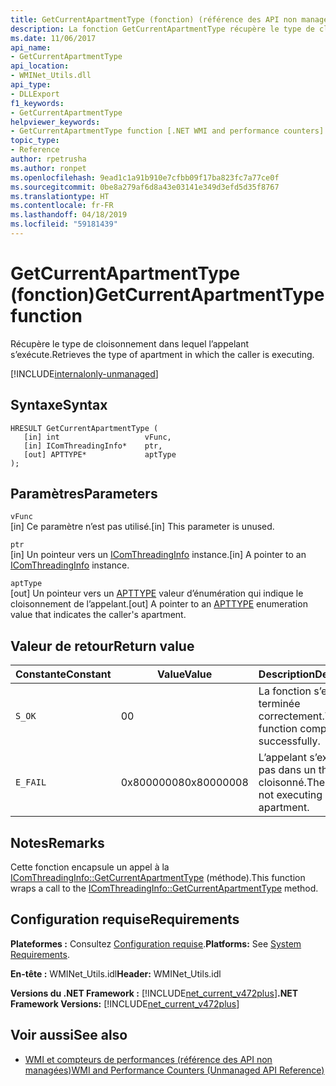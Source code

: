 ```yaml
---
title: GetCurrentApartmentType (fonction) (référence des API non managées)
description: La fonction GetCurrentApartmentType récupère le type de cloisonnement dans lequel l’appelant s’exécute.
ms.date: 11/06/2017
api_name:
- GetCurrentApartmentType
api_location:
- WMINet_Utils.dll
api_type:
- DLLExport
f1_keywords:
- GetCurrentApartmentType
helpviewer_keywords:
- GetCurrentApartmentType function [.NET WMI and performance counters]
topic_type:
- Reference
author: rpetrusha
ms.author: ronpet
ms.openlocfilehash: 9ead1c1a91b910e7cfbb09f17ba823fc7a77ce0f
ms.sourcegitcommit: 0be8a279af6d8a43e03141e349d3efd5d35f8767
ms.translationtype: HT
ms.contentlocale: fr-FR
ms.lasthandoff: 04/18/2019
ms.locfileid: "59181439"
---
```

# <a name="getcurrentapartmenttype-function"></a><span data-ttu-id="b0e1c-103">GetCurrentApartmentType (fonction)</span><span class="sxs-lookup"><span data-stu-id="b0e1c-103">GetCurrentApartmentType function</span></span>
<span data-ttu-id="b0e1c-104">Récupère le type de cloisonnement dans lequel l’appelant s’exécute.</span><span class="sxs-lookup"><span data-stu-id="b0e1c-104">Retrieves the type of apartment in which the caller is executing.</span></span>   
  
[!INCLUDE[internalonly-unmanaged](../../../../includes/internalonly-unmanaged.md)]
  
## <a name="syntax"></a><span data-ttu-id="b0e1c-105">Syntaxe</span><span class="sxs-lookup"><span data-stu-id="b0e1c-105">Syntax</span></span>  
  
```  
HRESULT GetCurrentApartmentType (
   [in] int                   vFunc, 
   [in] IComThreadingInfo*    ptr, 
   [out] APTTYPE*             aptType
); 
```  

## <a name="parameters"></a><span data-ttu-id="b0e1c-106">Paramètres</span><span class="sxs-lookup"><span data-stu-id="b0e1c-106">Parameters</span></span>

`vFunc`  
<span data-ttu-id="b0e1c-107">[in] Ce paramètre n’est pas utilisé.</span><span class="sxs-lookup"><span data-stu-id="b0e1c-107">[in] This parameter is unused.</span></span>

`ptr`  
<span data-ttu-id="b0e1c-108">[in] Un pointeur vers un [IComThreadingInfo](/windows/desktop/api/objidlbase/nn-objidlbase-icomthreadinginfo) instance.</span><span class="sxs-lookup"><span data-stu-id="b0e1c-108">[in] A pointer to an [IComThreadingInfo](/windows/desktop/api/objidlbase/nn-objidlbase-icomthreadinginfo) instance.</span></span>

`aptType`  
<span data-ttu-id="b0e1c-109">[out] Un pointeur vers un [APTTYPE](/windows/desktop/api/objidlbase/ne-objidlbase-_apttype) valeur d’énumération qui indique le cloisonnement de l’appelant.</span><span class="sxs-lookup"><span data-stu-id="b0e1c-109">[out] A pointer to an [APTTYPE](/windows/desktop/api/objidlbase/ne-objidlbase-_apttype) enumeration value that indicates the caller's apartment.</span></span>

## <a name="return-value"></a><span data-ttu-id="b0e1c-110">Valeur de retour</span><span class="sxs-lookup"><span data-stu-id="b0e1c-110">Return value</span></span>

|<span data-ttu-id="b0e1c-111">Constante</span><span class="sxs-lookup"><span data-stu-id="b0e1c-111">Constant</span></span>  |<span data-ttu-id="b0e1c-112">Value</span><span class="sxs-lookup"><span data-stu-id="b0e1c-112">Value</span></span>  |<span data-ttu-id="b0e1c-113">Description</span><span class="sxs-lookup"><span data-stu-id="b0e1c-113">Description</span></span>  |
|---------|---------|---------|
| `S_OK` | <span data-ttu-id="b0e1c-114">0</span><span class="sxs-lookup"><span data-stu-id="b0e1c-114">0</span></span> | <span data-ttu-id="b0e1c-115">La fonction s’est terminée correctement.</span><span class="sxs-lookup"><span data-stu-id="b0e1c-115">The function completed successfully.</span></span> |
| `E_FAIL` | <span data-ttu-id="b0e1c-116">0x80000008</span><span class="sxs-lookup"><span data-stu-id="b0e1c-116">0x80000008</span></span> | <span data-ttu-id="b0e1c-117">L’appelant s’exécute pas dans un thread cloisonné.</span><span class="sxs-lookup"><span data-stu-id="b0e1c-117">The caller is not executing in an apartment.</span></span> |
  
## <a name="remarks"></a><span data-ttu-id="b0e1c-118">Notes</span><span class="sxs-lookup"><span data-stu-id="b0e1c-118">Remarks</span></span>

<span data-ttu-id="b0e1c-119">Cette fonction encapsule un appel à la [IComThreadingInfo::GetCurrentApartmentType](/windows/desktop/api/objidlbase/nf-objidlbase-icomthreadinginfo-getcurrentapartmenttype) (méthode).</span><span class="sxs-lookup"><span data-stu-id="b0e1c-119">This function wraps a call to the [IComThreadingInfo::GetCurrentApartmentType](/windows/desktop/api/objidlbase/nf-objidlbase-icomthreadinginfo-getcurrentapartmenttype) method.</span></span>

## <a name="requirements"></a><span data-ttu-id="b0e1c-120">Configuration requise</span><span class="sxs-lookup"><span data-stu-id="b0e1c-120">Requirements</span></span>  
 <span data-ttu-id="b0e1c-121">**Plateformes :** Consultez [Configuration requise](../../../../docs/framework/get-started/system-requirements.md).</span><span class="sxs-lookup"><span data-stu-id="b0e1c-121">**Platforms:** See [System Requirements](../../../../docs/framework/get-started/system-requirements.md).</span></span>  
  
 <span data-ttu-id="b0e1c-122">**En-tête :** WMINet_Utils.idl</span><span class="sxs-lookup"><span data-stu-id="b0e1c-122">**Header:** WMINet_Utils.idl</span></span>  
  
 <span data-ttu-id="b0e1c-123">**Versions du .NET Framework :** [!INCLUDE[net_current_v472plus](../../../../includes/net-current-v472plus.md)]</span><span class="sxs-lookup"><span data-stu-id="b0e1c-123">**.NET Framework Versions:** [!INCLUDE[net_current_v472plus](../../../../includes/net-current-v472plus.md)]</span></span>  
  
## <a name="see-also"></a><span data-ttu-id="b0e1c-124">Voir aussi</span><span class="sxs-lookup"><span data-stu-id="b0e1c-124">See also</span></span>

- [<span data-ttu-id="b0e1c-125">WMI et compteurs de performances (référence des API non managées)</span><span class="sxs-lookup"><span data-stu-id="b0e1c-125">WMI and Performance Counters (Unmanaged API Reference)</span></span>](index.md)
